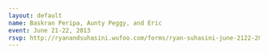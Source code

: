 ```yaml
---
layout: default
name: Baskran Peripa, Aunty Peggy, and Eric
event: June 21-22, 2013
rsvp: http://ryanandsuhasini.wufoo.com/forms/ryan-suhasini-june-2122-2013/
---
```

